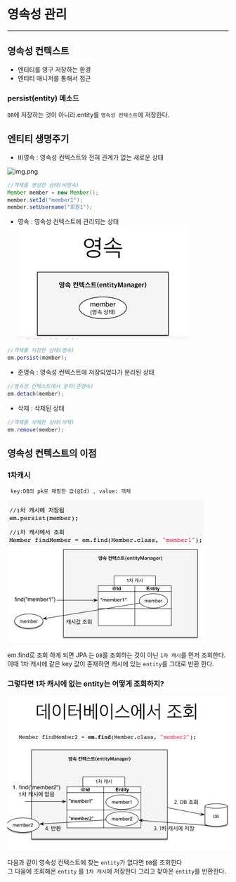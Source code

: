 # 영속성 관리
* **

## 영속성 컨텍스트

+ 엔티티를 영구 저장하는 환경
+ 엔티티 매니저를 통해서 접근


### persist(entity) 메소드

```DB```에 저장하는 것이 아니라.entity를 ```영속성 컨텍스트```에 저장한다.


## 엔티티 생명주기

+ 비영속 : 영속성 컨텍스트와 전혀 관계가 없는 새로운 상태

![img.png](img.png)

```java
//객체를 생성한 상태(비영속)
Member member = new Member();
member.setId("member1");
member.setUsername("회원1");
```

+ 영속 : 영속성 컨텍스트에 관리되는 상태
  ![img_1.png](img_1.png)
```java
//객체를 저장한 상태(영속)
em.persist(member);
```
+ 준영속 : 영속성 컨텍스트에 저장되었다가 분리된 상태

```java
//영속성 컨텍스트에서 분리(준영속)
em.detach(member);
```
+ 삭제 : 삭제된 상태
```java
//객체를 삭제한 상태(삭제)
em.remove(member);
```

## 영속성 컨텍스트의 이점


### 1차캐시
```
 key:DB의 pk로 매핑한 값(@Id) , value: 객체
```
![img_2.png](img_2.png)

em.find로 조회 하게 되면 JPA 는 ```DB```를 조회하는 것이 아닌 ```1차 캐시```를 먼저 조회한다.  
이때 1차 캐시에 같은 key 값이 존재하면 캐시에 있는 ```entity```를 그대로 반환 한다.

### 그렇다면 1차 캐시에 없는 entity는 어떻게 조회하지?
![img_3.png](img_3.png)

다음과 같이 영속성 컨텍스트에 찾는 ```entity```가 없다면 ```DB```를 조회한다  
그 다음에 조회해온 ```entity``` 를 ```1차 캐시```에 저장한다 그리고 찾아온 ```entity```를 반환한다.

